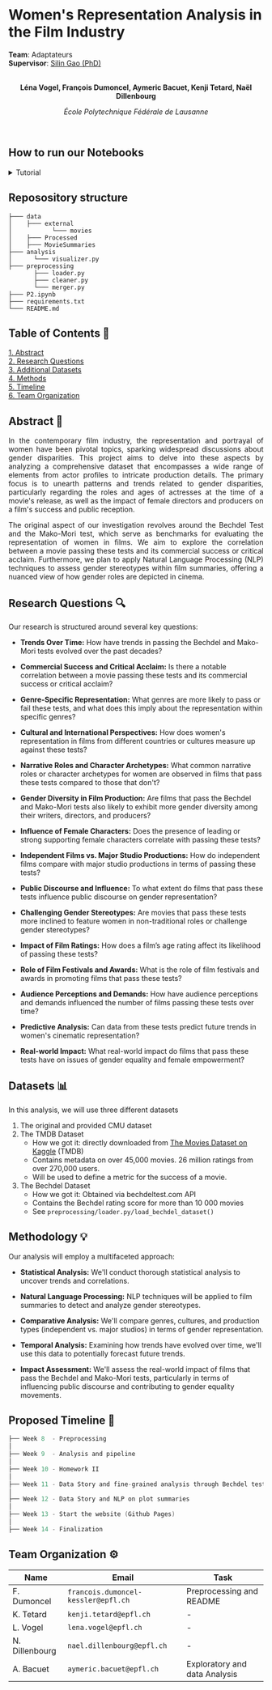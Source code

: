 # Women's Representation Analysis in the Film Industry

<div>
  <div><b>Team</b>: Adaptateurs</div>
  <div><b>Supervisor</b>: <a href="https://people.epfl.ch/silin.gao?lang=en"> Silin Gao (PhD) </a> </div>
</div>

<span align="center">

<br>

**Léna Vogel,  François Dumoncel,  Aymeric Bacuet,  Kenji Tetard,  Naël Dillenbourg**

*École Polytechnique Fédérale de Lausanne*

<br> 

</span>


## How to run our Notebooks  
<details>
<summary> Tutorial </summary> 

Install necessary package using 

```console
$ pip install -r requirements.txt
```

Decompress data just after cloning this repo
1. CMU original dataset 
```console
$ cd data/ && tar -xvzf *.tar.gz
```

1. TMDB 
```console
$ cd external && unzip movies.zip && mv "Movies Dataset" Movies
```

Or simply decompress archive from file system. You can also directly use the pre-processed pickle file in `data/Processed`
</details>



## Reposository structure

```
├─── data
│    ├─── external
│           └─── movies 
│    ├─── Processed
│    ├─── MovieSummaries
├─── analysis 
│      └─── visualizer.py
├─── preprocessing
       ├─── loader.py
       ├─── cleaner.py
       └─── merger.py
├─── P2.ipynb
├─── requirements.txt
└─── README.md
```


## Table of Contents 📕

<p>
  <a href="#abstract-"> 1. Abstract</a> 
  <br>
  <a href="#research-questions-">2. Research Questions</a> 
  <br>
  <a href="#datasets-">3. Additional Datasets</a> 
  <br>
  <a href="#methods-">4. Methods</a> 
  <br>
  <a href="#proposed-timeline-">5. Timeline</a> 
  <br>
  <a href="#team-organization-">6. Team Organization</a>
</p>





## Abstract 📌

<span align="justify">

In the contemporary film industry, the representation and portrayal of women have been pivotal topics, sparking widespread discussions about gender disparities. This project aims to delve into these aspects by analyzing a comprehensive dataset that encompasses a wide range of elements from actor profiles to intricate production details. The primary focus is to unearth patterns and trends related to gender disparities, particularly regarding the roles and ages of actresses at the time of a movie's release, as well as the impact of female directors and producers on a film's success and public reception.

The original aspect of our investigation revolves around the Bechdel Test and the Mako-Mori test, which serve as benchmarks for evaluating the representation of women in films. We aim to explore the correlation between a movie passing these tests and its commercial success or critical acclaim. Furthermore, we plan to apply Natural Language Processing (NLP) techniques to assess gender stereotypes within film summaries, offering a nuanced view of how gender roles are depicted in cinema.

</span>

## Research Questions 🔍
Our research is structured around several key questions:

- **Trends Over Time:** How have trends in passing the Bechdel and Mako-Mori tests evolved over the past decades?

- **Commercial Success and Critical Acclaim:** Is there a notable correlation between a movie passing these tests and its commercial success or critical acclaim?

- **Genre-Specific Representation:** What genres are more likely to pass or fail these tests, and what does this imply about the representation within specific genres?

- **Cultural and International Perspectives:** How does women's representation in films from different countries or cultures measure up against these tests?

- **Narrative Roles and Character Archetypes:** What common narrative roles or character archetypes for women are observed in films that pass these tests compared to those that don't?

- **Gender Diversity in Film Production:** Are films that pass the Bechdel and Mako-Mori tests also likely to exhibit more gender diversity among their writers, directors, and producers?

- **Influence of Female Characters:** Does the presence of leading or strong supporting female characters correlate with passing these tests?

- **Independent Films vs. Major Studio Productions:** How do independent films compare with major studio productions in terms of passing these tests?

- **Public Discourse and Influence:** To what extent do films that pass these tests influence public discourse on gender representation?

- **Challenging Gender Stereotypes:** Are movies that pass these tests more inclined to feature women in non-traditional roles or challenge gender stereotypes?

- **Impact of Film Ratings:** How does a film’s age rating affect its likelihood of passing these tests?

- **Role of Film Festivals and Awards:** What is the role of film festivals and awards in promoting films that pass these tests?

- **Audience Perceptions and Demands:** How have audience perceptions and demands influenced the number of films passing these tests over time?

- **Predictive Analysis:** Can data from these tests predict future trends in women's cinematic representation?

- **Real-world Impact:** What real-world impact do films that pass these tests have on issues of gender equality and female empowerment?


## Datasets 📊

In this analysis, we will use three different datasets

1. The original and provided CMU dataset
2. The TMDB Dataset
   - How we got it: directly downloaded from [The Movies Dataset on Kaggle](https://www.kaggle.com/datasets/rounakbanik/the-movies-dataset) (TMDB)
   - Contains metadata on over 45,000 movies. 26 million ratings from over 270,000 users.
   - Will be used to define a metric for the success of a movie.
3. The Bechdel Dataset
    - How we got it: Obtained via bechdeltest.com API
    - Contains the Bechdel rating score for more than 10 000 movies  
    - See `preprocessing/loader.py/load_bechdel_dataset()`

## Methodology 💡
Our analysis will employ a multifaceted approach:

- **Statistical Analysis:** We'll conduct thorough statistical analysis to uncover trends and correlations.

- **Natural Language Processing:** NLP techniques will be applied to film summaries to detect and analyze gender stereotypes.

- **Comparative Analysis:** We'll compare genres, cultures, and production types (independent vs. major studios) in terms of gender representation.

- **Temporal Analysis:** Examining how trends have evolved over time, we'll use this data to potentially forecast future trends.

- **Impact Assessment:** We'll assess the real-world impact of films that pass the Bechdel and Mako-Mori tests, particularly in terms of influencing public discourse and contributing to gender equality movements.

## Proposed Timeline 📆


```C
├── Week 8  - Preprocessing
│  
├── Week 9  - Analysis and pipeline
│  
├── Week 10 - Homework II
│  
├── Week 11 - Data Story and fine-grained analysis through Bechdel test and cie
│  
├── Week 12 - Data Story and NLP on plot summaries 
│    
├── Week 13 - Start the website (Github Pages)
│  
├── Week 14 - Finalization
```

## Team Organization ⚙️


| Name          | Email                                 | Task                    |
|-----------------|---------------------------------------|----------------------------|
| F. Dumoncel     | `francois.dumoncel-kessler@epfl.ch`   | Preprocessing and README  |
| K. Tetard       | `kenji.tetard@epfl.ch`                | -   |
| L. Vogel        | `lena.vogel@epfl.ch`                  | -   |
| N. Dillenbourg  | `nael.dillenbourg@epfl.ch`            | -   |
| A. Bacuet       | `aymeric.bacuet@epfl.ch`              | Exploratory and data Analysis   |
